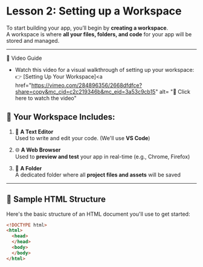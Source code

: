 # Lesson 2: Setting up a Workspace

To start building your app, you’ll begin by **creating a workspace**.  
A workspace is where **all your files, folders, and code** for your app will be stored and managed.

---
🎥 Video Guide
- Watch this video for a visual walkthrough of setting up your workspace:
👉 [Setting Up Your Workspace]<a href="https://vimeo.com/284896356/2668dfdfce?share=copy&mc_cid=c2c219346b&mc_eid=3a53c9cb15" alt= "🔗 Click here to watch the video" </a>

## 🧰 Your Workspace Includes:

1. 📝 **A Text Editor**  
   Used to write and edit your code. (We'll use **VS Code**)

2. 🌐 **A Web Browser**  
   Used to **preview and test** your app in real-time (e.g., Chrome, Firefox)

3. 📁 **A Folder**  
   A dedicated folder where all **project files and assets** will be saved

---

## 🧪 Sample HTML Structure

Here's the basic structure of an HTML document you'll use to get started:

```html
<!DOCTYPE html>
<html>
  <head>
  </head>
  <body>
  </body>
</html>
